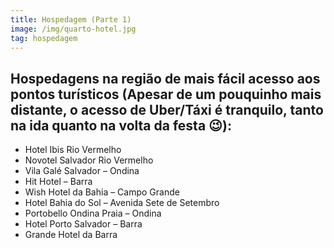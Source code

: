 ```yaml
---
title: Hospedagem (Parte 1)
image: /img/quarto-hotel.jpg
tag: hospedagem
---
```


## **Hospedagens na região de mais fácil acesso aos pontos turísticos** (Apesar de um pouquinho mais distante, o acesso de Uber/Táxi é tranquilo, tanto na ida quanto na volta da festa 😉):

- Hotel Ibis Rio Vermelho
- Novotel Salvador Rio Vermelho
- Vila Galé Salvador – Ondina
- Hit Hotel – Barra
- Wish Hotel da Bahia – Campo Grande
- Hotel Bahia do Sol – Avenida Sete de Setembro
- Portobello Ondina Praia – Ondina
- Hotel Porto Salvador – Barra
- Grande Hotel da Barra
